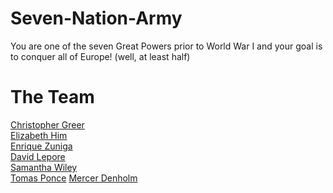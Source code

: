 # Seven-Nation-Army
You are one of the seven Great Powers prior to World War I and your goal is to conquer all of Europe! (well, at least half)

# The Team
[Christopher Greer](https://github.com/BornIncompetence)\
[Elizabeth Him](https://github.com/elizabethhim/)\
[Enrique Zuniga](https://github.com/zuniganoel)\
[David Lepore](https://github.com/Davidlepore)\
[Samantha Wiley](https://github.com/samanthawiley)\
[Tomas Ponce](https://github.com/Ponce-1)
[Mercer Denholm](https://github.com/MataMercer)
